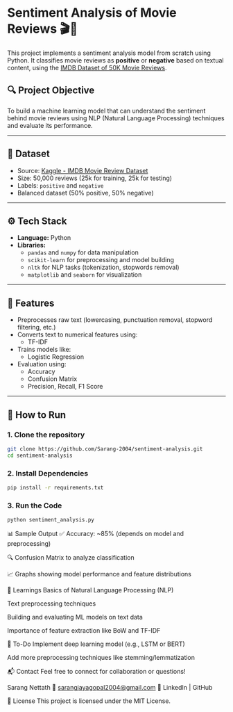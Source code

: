 # Sentiment Analysis of Movie Reviews 🎬🧠

This project implements a sentiment analysis model from scratch using Python. It classifies movie reviews as **positive** or **negative** based on textual content, using the [IMDB Dataset of 50K Movie Reviews](https://www.kaggle.com/datasets/lakshmi25npathi/imdb-dataset-of-50k-movie-reviews).

## 🔍 Project Objective

To build a machine learning model that can understand the sentiment behind movie reviews using NLP (Natural Language Processing) techniques and evaluate its performance.

---

## 📁 Dataset

- Source: [Kaggle - IMDB Movie Review Dataset](https://www.kaggle.com/datasets/lakshmi25npathi/imdb-dataset-of-50k-movie-reviews)
- Size: 50,000 reviews (25k for training, 25k for testing)
- Labels: `positive` and `negative`
- Balanced dataset (50% positive, 50% negative)

---

## ⚙️ Tech Stack

- **Language:** Python
- **Libraries:** 
  - `pandas` and `numpy` for data manipulation
  - `scikit-learn` for preprocessing and model building
  - `nltk` for NLP tasks (tokenization, stopwords removal)
  - `matplotlib` and `seaborn` for visualization

---

## 🚀 Features

- Preprocesses raw text (lowercasing, punctuation removal, stopword filtering, etc.)
- Converts text to numerical features using:
  - TF-IDF 
- Trains models like:
  - Logistic Regression
- Evaluation using:
  - Accuracy
  - Confusion Matrix
  - Precision, Recall, F1 Score

---

## 🧪 How to Run

### 1. Clone the repository
```bash
git clone https://github.com/Sarang-2004/sentiment-analysis.git
cd sentiment-analysis 
```
### 2. Install Dependencies
```bash
pip install -r requirements.txt
```
### 3. Run the Code
```bash
python sentiment_analysis.py
```
📊 Sample Output
✅ Accuracy: ~85% (depends on model and preprocessing)

🔍 Confusion Matrix to analyze classification

📈 Graphs showing model performance and feature distributions

🧠 Learnings
Basics of Natural Language Processing (NLP)

Text preprocessing techniques

Building and evaluating ML models on text data

Importance of feature extraction like BoW and TF-IDF

📌 To-Do
 Implement deep learning model (e.g., LSTM or BERT)

 Add more preprocessing techniques like stemming/lemmatization

📬 Contact
Feel free to connect for collaboration or questions!

Sarang Nettath
📧 sarangjayagopal2004@gmail.com
🔗 LinkedIn | GitHub

📜 License
This project is licensed under the MIT License.


